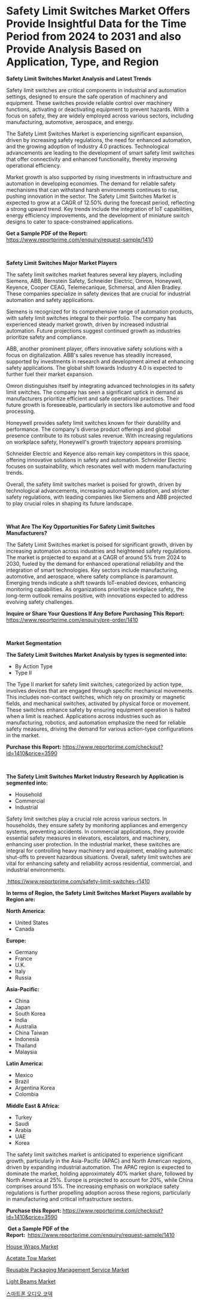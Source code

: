 <p><h1>Safety Limit Switches Market Offers Provide Insightful Data for the Time Period from 2024 to 2031 and also Provide Analysis Based on Application, Type, and Region</h1></p><p><strong>Safety Limit Switches Market Analysis and Latest Trends</strong></p>
<p><p>Safety limit switches are critical components in industrial and automation settings, designed to ensure the safe operation of machinery and equipment. These switches provide reliable control over machinery functions, activating or deactivating equipment to prevent hazards. With a focus on safety, they are widely employed across various sectors, including manufacturing, automotive, aerospace, and energy.</p><p>The Safety Limit Switches Market is experiencing significant expansion, driven by increasing safety regulations, the need for enhanced automation, and the growing adoption of Industry 4.0 practices. Technological advancements are leading to the development of smart safety limit switches that offer connectivity and enhanced functionality, thereby improving operational efficiency.</p><p>Market growth is also supported by rising investments in infrastructure and automation in developing economies. The demand for reliable safety mechanisms that can withstand harsh environments continues to rise, pushing innovation in the sector. The Safety Limit Switches Market is expected to grow at a CAGR of 12.50% during the forecast period, reflecting a strong upward trend. Key trends include the integration of IoT capabilities, energy efficiency improvements, and the development of miniature switch designs to cater to space-constrained applications.</p></p>
<p><strong>Get a Sample PDF of the Report:&nbsp;</strong> <a href="https://www.reportprime.com/enquiry/request-sample/1410">https://www.reportprime.com/enquiry/request-sample/1410</a></p>
<p>&nbsp;</p>
<p><strong>Safety Limit Switches Major Market Players</strong></p>
<p><p>The safety limit switches market features several key players, including Siemens, ABB, Bernstein Safety, Schneider Electric, Omron, Honeywell, Keyence, Cooper CEAG, Telemecanique, Schmersal, and Allen Bradley. These companies specialize in safety devices that are crucial for industrial automation and safety applications.</p><p>Siemens is recognized for its comprehensive range of automation products, with safety limit switches integral to their portfolio. The company has experienced steady market growth, driven by increased industrial automation. Future projections suggest continued growth as industries prioritize safety and compliance.</p><p>ABB, another prominent player, offers innovative safety solutions with a focus on digitalization. ABB's sales revenue has steadily increased, supported by investments in research and development aimed at enhancing safety applications. The global shift towards Industry 4.0 is expected to further fuel their market expansion.</p><p>Omron distinguishes itself by integrating advanced technologies in its safety limit switches. The company has seen a significant uptick in demand as manufacturers prioritize efficient and safe operational practices. Their future growth is foreseeable, particularly in sectors like automotive and food processing.</p><p>Honeywell provides safety limit switches known for their durability and performance. The company's diverse product offerings and global presence contribute to its robust sales revenue. With increasing regulations on workplace safety, Honeywell's growth trajectory appears promising.</p><p>Schneider Electric and Keyence also remain key competitors in this space, offering innovative solutions in safety and automation. Schneider Electric focuses on sustainability, which resonates well with modern manufacturing trends.</p><p>Overall, the safety limit switches market is poised for growth, driven by technological advancements, increasing automation adoption, and stricter safety regulations, with leading companies like Siemens and ABB projected to play crucial roles in shaping its future landscape.</p></p>
<p>&nbsp;</p>
<p><strong>What Are The Key Opportunities For Safety Limit Switches Manufacturers?</strong></p>
<p><p>The Safety Limit Switches market is poised for significant growth, driven by increasing automation across industries and heightened safety regulations. The market is projected to expand at a CAGR of around 5% from 2024 to 2030, fueled by the demand for enhanced operational reliability and the integration of smart technologies. Key sectors include manufacturing, automotive, and aerospace, where safety compliance is paramount. Emerging trends indicate a shift towards IoT-enabled devices, enhancing monitoring capabilities. As organizations prioritize workplace safety, the long-term outlook remains positive, with innovations expected to address evolving safety challenges.</p></p>
<p><strong>Inquire or Share Your Questions If Any Before Purchasing This Report:</strong> <a href="https://www.reportprime.com/enquiry/pre-order/1410">https://www.reportprime.com/enquiry/pre-order/1410</a></p>
<p>&nbsp;</p>
<p><strong>Market Segmentation</strong></p>
<p><strong>The Safety Limit Switches Market Analysis by types is segmented into:</strong></p>
<p><ul><li>By Action Type</li><li>Type II</li></ul></p>
<p><p>The Type II market for safety limit switches, categorized by action type, involves devices that are engaged through specific mechanical movements. This includes non-contact switches, which rely on proximity or magnetic fields, and mechanical switches, activated by physical force or movement. These switches enhance safety by ensuring equipment operation is halted when a limit is reached. Applications across industries such as manufacturing, robotics, and automation emphasize the need for reliable safety measures, driving the demand for various action-type configurations in the market.</p></p>
<p><strong>Purchase this Report:&nbsp;</strong><a href="https://www.reportprime.com/checkout?id=1410&price=3590">https://www.reportprime.com/checkout?id=1410&price=3590</a></p>
<p>&nbsp;</p>
<p><strong>The Safety Limit Switches Market Industry Research by Application is segmented into:</strong></p>
<p><ul><li>Household</li><li>Commercial</li><li>Industrial</li></ul></p>
<p><p>Safety limit switches play a crucial role across various sectors. In households, they ensure safety by monitoring appliances and emergency systems, preventing accidents. In commercial applications, they provide essential safety measures in elevators, escalators, and machinery, enhancing user protection. In the industrial market, these switches are integral for controlling heavy machinery and equipment, enabling automatic shut-offs to prevent hazardous situations. Overall, safety limit switches are vital for enhancing safety and reliability across residential, commercial, and industrial environments.</p></p>
<p><a href="https://www.reportprime.com/safety-limit-switches-r1410">&nbsp;https://www.reportprime.com/safety-limit-switches-r1410</a></p>
<p><strong>In terms of Region, the Safety Limit Switches Market Players available by Region are:</strong></p>
<p>
    <p> <strong> North America: </strong>
        <ul>
            <li>United States</li>
            <li>Canada</li>
        </ul>
        </p> 
    <p> <strong> Europe: </strong>
        <ul>
            <li>Germany</li>
            <li>France</li>
            <li>U.K.</li>
            <li>Italy</li>
            <li>Russia</li>
        </ul>
        </p> 
    <p> <strong> Asia-Pacific: </strong>
        <ul>
            <li>China</li>
            <li>Japan</li>
            <li>South Korea</li>
            <li>India</li>
            <li>Australia</li>
            <li>China Taiwan</li>
            <li>Indonesia</li>
            <li>Thailand</li>
            <li>Malaysia</li>
        </ul>
        </p> 
    <p> <strong> Latin America: </strong>
        <ul>
            <li>Mexico</li>
            <li>Brazil</li>
            <li>Argentina Korea</li>
            <li>Colombia</li>
        </ul>
        </p> 
    <p> <strong> Middle East & Africa: </strong>
        <ul>
            <li>Turkey</li>
            <li>Saudi</li>
            <li>Arabia</li>
            <li>UAE</li>
            <li>Korea</li>
        </ul>
    </p>
    </p>
<p><p>The safety limit switches market is anticipated to experience significant growth, particularly in the Asia-Pacific (APAC) and North American regions, driven by expanding industrial automation. The APAC region is expected to dominate the market, holding approximately 40% market share, followed by North America at 25%. Europe is projected to account for 20%, while China comprises around 15%. The increasing emphasis on workplace safety regulations is further propelling adoption across these regions, particularly in manufacturing and critical infrastructure sectors.</p></p>
<p><strong>Purchase this Report: </strong><a href="https://www.reportprime.com/checkout?id=1410&price=3590">https://www.reportprime.com/checkout?id=1410&price=3590</a></p>
<p>&nbsp;<strong>Get a Sample PDF of the Report:&nbsp;&nbsp;</strong><a href="https://www.reportprime.com/enquiry/request-sample/1410">https://www.reportprime.com/enquiry/request-sample/1410</a></p>
<p><strong></strong></p>
<p><p><a href="https://www.linkedin.com/pulse/booming-house-wraps-market-sector-analysis-growth-projections-pzllc?trackingId=wBSMbOP0Q0C9lwDqbHygxQ%3D%3D">House Wraps Market</a></p><p><a href="https://www.linkedin.com/pulse/insights-acetate-tow-market-size-which-expanding-44-wdyic?trackingId=I7OjUUPATrSALmjl7bI8Fg%3D%3D">Acetate Tow Market</a></p><p><a href="https://issuu.com/reportprime-2/docs/reusable-packaging-management-servi_3c18c5cd258520">Reusable Packaging Management Service Market</a></p><p><a href="https://github.com/luckyshygirl/Market-Research-Report-List-6/blob/main/light-beams-market.md">Light Beams Market</a></p><p><a href="https://github.com/laholand/Market-Research-Report-List-6/blob/main/98795711798.md">스마트폰 오디오 코덱</a></p></p>